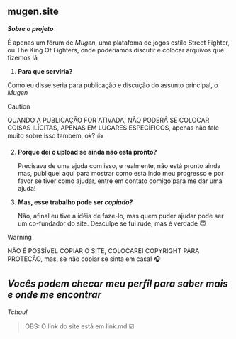 ## mugen.site

**_Sobre o projeto_**

É apenas um fórum de _Mugen_, uma platafoma de jogos estilo Street Fighter, ou The King Of Fighters, onde poderiamos discutir e colocar arquivos que fizemos lá

1. **Para que serviria?**

Como eu disse seria para publicação e discução do assunto principal, o _Mugen_

 
>[!CAUTION]
>QUANDO A PUBLICAÇÃO FOR ATIVADA, NÃO PODERÁ SE COLOCAR COISAS ILÍCITAS, APENAS EM LUGARES ESPECÍFICOS, apenas não fale muito sobre isso também, ok? 👍

2. **Porque dei o upload se ainda não está pronto?**

   Precisava de uma ajuda com isso, e realmente, não está pronto ainda mas, publiquei aqui para mostrar como está indo meu progresso e por favor se tiver como ajudar, entre em contato comigo para me dar uma ajuda!

3. **Mas, esse trabalho pode ser _copiado?_**
   
    Não, afinal eu tive a idéia de faze-lo, mas quem puder ajudar pode ser um co-fundador do site. Desculpe se fui rude, mas é verdade 😇

>[!WARNING]
>NÃO É POSSÍVEL COPIAR O SITE, COLOCAREI COPYRIGHT PARA PROTEÇÃO, mas, se não copiar se sinta em casa! 🎧

## _Vocês podem checar meu perfil para saber mais e onde me encontrar_

_Tchau!_

>OBS: O link do site está em link.md ☑️
